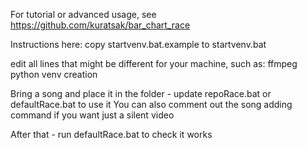 For tutorial or advanced usage, see https://github.com/kuratsak/bar_chart_race

Instructions here:
copy startvenv.bat.example to startvenv.bat

edit all lines that might be different for your machine, such as:
ffmpeg
python
venv creation

Bring a song and place it in the folder - update repoRace.bat or defaultRace.bat to use it
You can also comment out the song adding command if you want just a silent video

After that - run defaultRace.bat to check it works